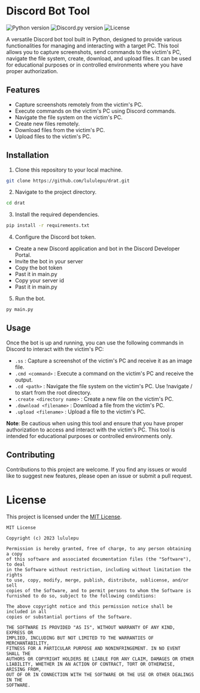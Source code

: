 # Discord Bot Tool

![Python version](https://img.shields.io/badge/Python-3.11%2B-blue)
![Discord.py version](https://img.shields.io/badge/discord.py-1.7.0%2B-blue)
![License](https://img.shields.io/badge/license-MIT-green)

A versatile Discord bot tool built in Python, designed to provide various functionalities for managing and interacting with a target PC. This tool allows you to capture screenshots, send commands to the victim's PC, navigate the file system, create, download, and upload files. It can be used for educational purposes or in controlled environments where you have proper authorization.

## Features

- Capture screenshots remotely from the victim's PC.
- Execute commands on the victim's PC using Discord commands.
- Navigate the file system on the victim's PC.
- Create new files remotely.
- Download files from the victim's PC.
- Upload files to the victim's PC.

## Installation

1. Clone this repository to your local machine.

```bash
git clone https://github.com/lululepu/drat.git
```

2. Navigate to the project directory.

```bash
cd drat
```

3. Install the required dependencies.

```bash
pip install -r requirements.txt
```

4. Configure the Discord bot token.

- Create a new Discord application and bot in the Discord Developer Portal.
- Invite the bot in your server
- Copy the bot token
- Past it in main.py
- Copy your server id
- Past it in main.py

5. Run the bot.

```bash
py main.py
```

## Usage

Once the bot is up and running, you can use the following commands in Discord to interact with the victim's PC:

- `.ss` : Capture a screenshot of the victim's PC and receive it as an image file.
- `.cmd <command>` : Execute a command on the victim's PC and receive the output.
- `.cd <path>` : Navigate the file system on the victim's PC. Use !navigate / to start from the root directory.
- `.create <directory name>` : Create a new file on the victim's PC.
- `.download <filename>` : Download a file from the victim's PC.
- `.upload <filename>` : Upload a file to the victim's PC.

**Note**: Be cautious when using this tool and ensure that you have proper authorization to access and interact with the victim's PC. This tool is intended for educational purposes or controlled environments only.

## Contributing

Contributions to this project are welcome. If you find any issues or would like to suggest new features, please open an issue or submit a pull request.

# License
This project is licensed under the [MIT License](LICENSE).

```
MIT License

Copyright (c) 2023 lululepu

Permission is hereby granted, free of charge, to any person obtaining a copy
of this software and associated documentation files (the "Software"), to deal
in the Software without restriction, including without limitation the rights
to use, copy, modify, merge, publish, distribute, sublicense, and/or sell
copies of the Software, and to permit persons to whom the Software is
furnished to do so, subject to the following conditions:

The above copyright notice and this permission notice shall be included in all
copies or substantial portions of the Software.

THE SOFTWARE IS PROVIDED "AS IS", WITHOUT WARRANTY OF ANY KIND, EXPRESS OR
IMPLIED, INCLUDING BUT NOT LIMITED TO THE WARRANTIES OF MERCHANTABILITY,
FITNESS FOR A PARTICULAR PURPOSE AND NONINFRINGEMENT. IN NO EVENT SHALL THE
AUTHORS OR COPYRIGHT HOLDERS BE LIABLE FOR ANY CLAIM, DAMAGES OR OTHER
LIABILITY, WHETHER IN AN ACTION OF CONTRACT, TORT OR OTHERWISE, ARISING FROM,
OUT OF OR IN CONNECTION WITH THE SOFTWARE OR THE USE OR OTHER DEALINGS IN THE
SOFTWARE.
